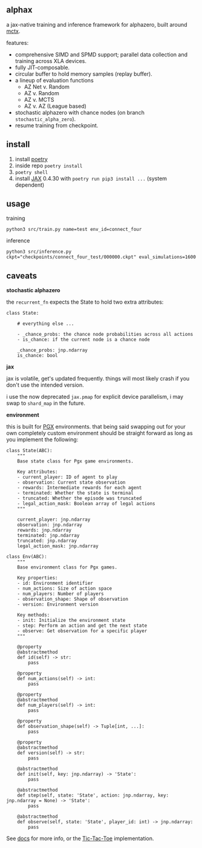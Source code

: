 ## alphax
a jax-native training and inference framework for alphazero, built around [mctx](https://github.com/google-deepmind/mctx).

features:

- comprehensive SIMD and SPMD support; parallel data collection and training across XLA devices.
- fully JIT-composable. 
- circular buffer to hold memory samples (replay buffer).
- a lineup of evaluation functions 
    - AZ Net v. Random
    - AZ v. Random
    - AZ v. MCTS
    - AZ v. AZ (League based)
- stochastic alphazero with chance nodes (on branch `stochastic_alpha_zero`).
- resume training from checkpoint.

## install

1. install [poetry](https://python-poetry.org/docs/)
2. inside repo `poetry install`
3. `poetry shell`
4. install [JAX](https://jax.readthedocs.io/en/latest/installation.html) 0.4.30 with `poetry run pip3 install ...` (system dependent)

## usage

training

`python3 src/train.py name=test env_id=connect_four`

inference

`python3 src/inference.py ckpt="checkpoints/connect_four_test/000000.ckpt" eval_simulations=1600`


## caveats
**stochastic alphazero** 

the `recurrent_fn` expects the State to hold two extra attributes:

```
class State:
    
    # everything else ...

    - _chance_probs: the chance node probabilities across all actions
    - is_chance: if the current node is a chance node
    
    _chance_probs: jnp.ndarray
    is_chance: bool 
```

**jax** 

jax is volatile, get's updated frequently. things will most likely crash if you don't use the intended version.

i use the now deprecated `jax.pmap` for explicit device parallelism, i may swap to `shard_map` in the future.

**environment**

this is built for [PGX](https://github.com/sotetsuk/pgx) environments. that being said swapping out for your own
completely custom environment should be straight forward as long as you implement the following:

```
class State(ABC):
    """
    Base state class for Pgx game environments.
    
    Key attributes:
    - current_player: ID of agent to play
    - observation: Current state observation
    - rewards: Intermediate rewards for each agent
    - terminated: Whether the state is terminal
    - truncated: Whether the episode was truncated
    - legal_action_mask: Boolean array of legal actions
    """
    
    current_player: jnp.ndarray
    observation: jnp.ndarray
    rewards: jnp.ndarray
    terminated: jnp.ndarray
    truncated: jnp.ndarray
    legal_action_mask: jnp.ndarray

class Env(ABC):
    """
    Base environment class for Pgx games.
    
    Key properties:
    - id: Environment identifier
    - num_actions: Size of action space
    - num_players: Number of players
    - observation_shape: Shape of observation
    - version: Environment version
    
    Key methods:
    - init: Initialize the environment state
    - step: Perform an action and get the next state
    - observe: Get observation for a specific player
    """

    @property
    @abstractmethod
    def id(self) -> str:
        pass

    @property
    def num_actions(self) -> int:
        pass

    @property
    @abstractmethod
    def num_players(self) -> int:
        pass

    @property
    def observation_shape(self) -> Tuple[int, ...]:
        pass

    @property
    @abstractmethod
    def version(self) -> str:
        pass

    @abstractmethod
    def init(self, key: jnp.ndarray) -> 'State':
        pass

    @abstractmethod
    def step(self, state: 'State', action: jnp.ndarray, key: jnp.ndarray = None) -> 'State':
        pass

    @abstractmethod
    def observe(self, state: 'State', player_id: int) -> jnp.ndarray:
        pass
```

See [docs](https://sotets.uk/pgx/) for more info, or the [Tic-Tac-Toe](https://github.com/sotetsuk/pgx/blob/main/pgx/tic_tac_toe.py) implementation.
